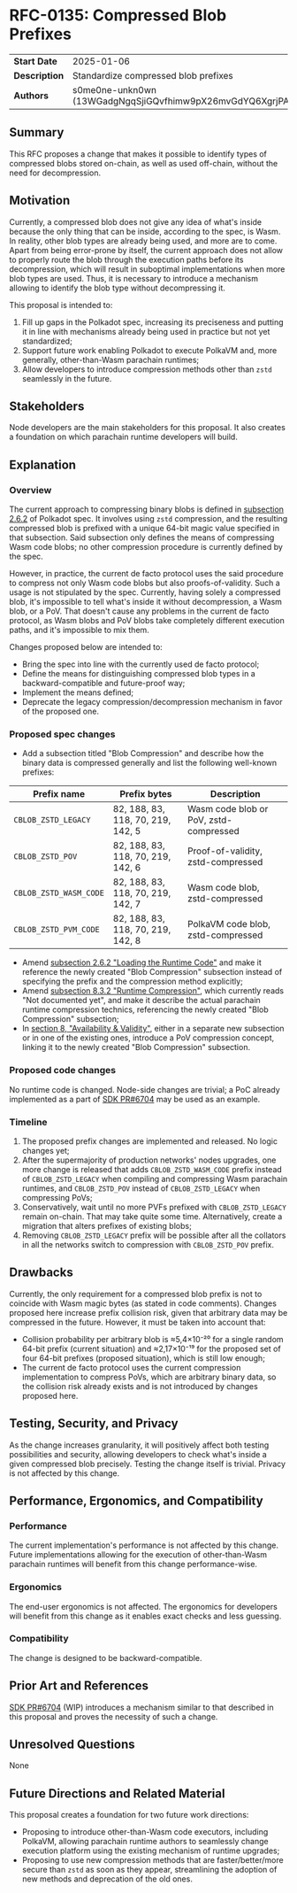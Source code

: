 # RFC-0135: Compressed Blob Prefixes

|                 |                                                                    |
| --------------- | ------------------------------------------------------------------ |
| **Start Date**  | 2025-01-06 |
| **Description** | Standardize compressed blob prefixes |
| **Authors**     | s0me0ne-unkn0wn (13WGadgNgqSjiGQvfhimw9pX26mvGdYQ6XgrjPANSEDRoGMt) |

## Summary

This RFC proposes a change that makes it possible to identify types of compressed blobs stored on-chain, as well as used off-chain, without the need for decompression.

## Motivation

Currently, a compressed blob does not give any idea of what's inside because the only thing that can be inside, according to the spec, is Wasm. In reality, other blob types are already being used, and more are to come. Apart from being error-prone by itself, the current approach does not allow to properly route the blob through the execution paths before its decompression, which will result in suboptimal implementations when more blob types are used. Thus, it is necessary to introduce a mechanism allowing to identify the blob type without decompressing it.

This proposal is intended to:
1. Fill up gaps in the Polkadot spec, increasing its preciseness and putting it in line with mechanisms already being used in practice but not yet standardized;
2. Support future work enabling Polkadot to execute PolkaVM and, more generally, other-than-Wasm parachain runtimes;
3. Allow developers to introduce compression methods other than `zstd` seamlessly in the future.

## Stakeholders

Node developers are the main stakeholders for this proposal. It also creates a foundation on which parachain runtime developers will build.

## Explanation

### Overview

The current approach to compressing binary blobs is defined in [subsection 2.6.2](https://spec.polkadot.network/chap-state#sect-loading-runtime-code) of Polkadot spec. It involves using `zstd` compression, and the resulting compressed blob is prefixed with a unique 64-bit magic value specified in that subsection. Said subsection only defines the means of compressing Wasm code blobs; no other compression procedure is currently defined by the spec.

However, in practice, the current de facto protocol uses the said procedure to compress not only Wasm code blobs but also proofs-of-validity. Such a usage is not stipulated by the spec. Currently, having solely a compressed blob, it's impossible to tell what's inside it without decompression, a Wasm blob, or a PoV. That doesn't cause any problems in the current de facto protocol, as Wasm blobs and PoV blobs take completely different execution paths, and it's impossible to mix them.

Changes proposed below are intended to:
* Bring the spec into line with the currently used de facto protocol;
* Define the means for distinguishing compressed blob types in a backward-compatible and future-proof way;
* Implement the means defined;
* Deprecate the legacy compression/decompression mechanism in favor of the proposed one.

### Proposed spec changes

* Add a subsection titled "Blob Compression" and describe how the binary data is compressed generally and list the following well-known prefixes:

| Prefix name | Prefix bytes | Description |
| -- | -- | -- |
| `CBLOB_ZSTD_LEGACY`      | 82, 188, 83, 118, 70, 219, 142, 5 | Wasm code blob or PoV, zstd-compressed |
| `CBLOB_ZSTD_POV`         | 82, 188, 83, 118, 70, 219, 142, 6 | Proof-of-validity, zstd-compressed     |
| `CBLOB_ZSTD_WASM_CODE`   | 82, 188, 83, 118, 70, 219, 142, 7 | Wasm code blob, zstd-compressed        |
| `CBLOB_ZSTD_PVM_CODE`    | 82, 188, 83, 118, 70, 219, 142, 8 | PolkaVM code blob, zstd-compressed     |

* Amend [subsection 2.6.2 "Loading the Runtime Code"](https://spec.polkadot.network/chap-state#sect-loading-runtime-code) and make it reference the newly created "Blob Compression" subsection instead of specifying the prefix and the compression method explicitly;
* Amend [subsection 8.3.2 "Runtime Compression"](https://spec.polkadot.network/chapter-anv#sect-runtime-compression), which currently reads "Not documented yet", and make it describe the actual parachain runtime compression technics, referencing the newly created  "Blob Compression" subsection;
* In [section 8, "Availability & Validity"](https://spec.polkadot.network/chapter-anv), either in a separate new subsection or in one of the existing ones, introduce a PoV compression concept, linking it to the newly created "Blob Compression" subsection.

### Proposed code changes

No runtime code is changed. Node-side changes are trivial; a PoC already implemented as a part of [SDK PR#6704](https://github.com/paritytech/polkadot-sdk/pull/6704) may be used as an example.

### Timeline

1. The proposed prefix changes are implemented and released. No logic changes yet;
2. After the supermajority of production networks' nodes upgrades, one more change is released that adds `CBLOB_ZSTD_WASM_CODE` prefix instead of `CBLOB_ZSTD_LEGACY` when compiling and compressing Wasm parachain runtimes, and `CBLOB_ZSTD_POV` instead of `CBLOB_ZSTD_LEGACY` when compressing PoVs;
3. Conservatively, wait until no more PVFs prefixed with `CBLOB_ZSTD_LEGACY` remain on-chain. That may take quite some time. Alternatively, create a migration that alters prefixes of existing blobs;
4. Removing `CBLOB_ZSTD_LEGACY` prefix will be possible after all the collators in all the networks switch to compression with `CBLOB_ZSTD_POV` prefix.

## Drawbacks

Currently, the only requirement for a compressed blob prefix is not to coincide with Wasm magic bytes (as stated in code comments). Changes proposed here increase prefix collision risk, given that arbitrary data may be compressed in the future. However, it must be taken into account that:
* Collision probability per arbitrary blob is ≈5,4×10⁻²⁰ for a single random 64-bit prefix (current situation) and ≈2,17×10⁻¹⁹ for the proposed set of four 64-bit prefixes (proposed situation), which is still low enough;
* The current de facto protocol uses the current compression implementation to compress PoVs, which are arbitrary binary data, so the collision risk already exists and is not introduced by changes proposed here.

## Testing, Security, and Privacy

As the change increases granularity, it will positively affect both testing possibilities and security, allowing developers to check what's inside a given compressed blob precisely. Testing the change itself is trivial. Privacy is not affected by this change.

## Performance, Ergonomics, and Compatibility

### Performance

The current implementation's performance is not affected by this change. Future implementations allowing for the execution of other-than-Wasm parachain runtimes will benefit from this change performance-wise.

### Ergonomics

The end-user ergonomics is not affected. The ergonomics for developers will benefit from this change as it enables exact checks and less guessing.

### Compatibility

The change is designed to be backward-compatible. 

## Prior Art and References

[SDK PR#6704](https://github.com/paritytech/polkadot-sdk/pull/6704) (WIP) introduces a mechanism similar to that described in this proposal and proves the necessity of such a change.

## Unresolved Questions

None

## Future Directions and Related Material

This proposal creates a foundation for two future work directions:
* Proposing to introduce other-than-Wasm code executors, including PolkaVM, allowing parachain runtime authors to seamlessly change execution platform using the existing mechanism of runtime upgrades;
* Proposing to use new compression methods that are faster/better/more secure than `zstd` as soon as they appear, streamlining the adoption of new methods and deprecation of the old ones.
